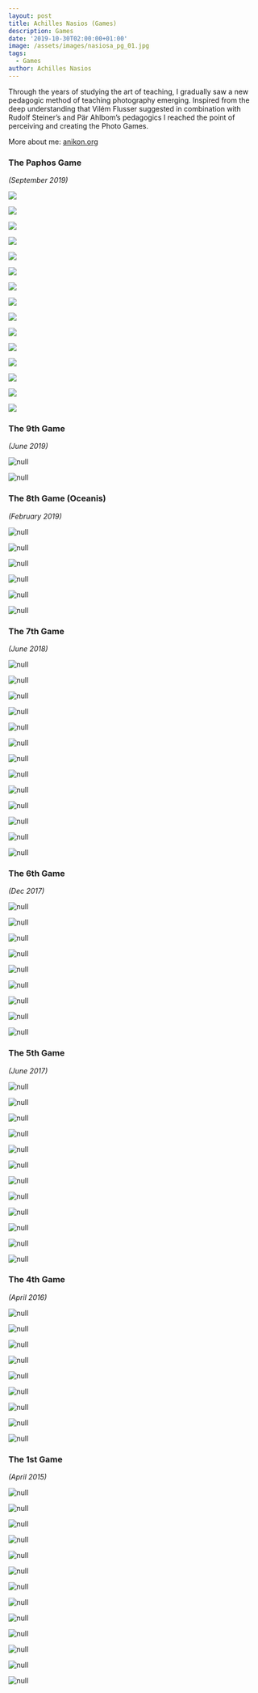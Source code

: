 ```yaml
---
layout: post
title: Achilles Nasios (Games)
description: Games
date: '2019-10-30T02:00:00+01:00'
image: /assets/images/nasiosa_pg_01.jpg
tags:
  - Games
author: Achilles Nasios
---
```

Through the years of studying the art of teaching, I gradually saw a new pedagogic method of teaching photography emerging. Inspired from the deep understanding that Vilém Flusser suggested in combination with Rudolf Steiner’s and Pär Ahlbom’s pedagogics I reached the point of perceiving and creating the Photo Games.

More about me: <a href="https://anikon.org/" target="_blank">anikon.org</a>

### The Paphos Game

_(September 2019)_

![](/assets/images/nasiosa_pg_02.jpg)

![](/assets/images/nasiosa_pg_03.jpg)

![](/assets/images/nasiosa_pg_04.jpg)

![](/assets/images/nasiosa_pg_05.jpg)

![](/assets/images/nasiosa_pg_06.jpg)

![](/assets/images/nasiosa_pg_07.jpg)

![](/assets/images/nasiosa_pg_08.jpg)

![](/assets/images/nasiosa_pg_09.jpg)

![](/assets/images/nasiosa_pg_10.jpg)

![](/assets/images/nasiosa_pg_11.jpg)

![](/assets/images/nasiosa_pg_12.jpg)

![](/assets/images/nasiosa_pg_13.jpg)

![](/assets/images/nasiosa_pg_14.jpg)

![](/assets/images/nasiosa_pg_15.jpg)

![](/assets/images/nasiosa_pg_01.jpg)

### The 9th Game

_(June 2019)_

![null](/assets/images/nasiosa_g9_pres.jpg#full)

![null](/assets/images/nasios_g8_pres.jpg#full)

### The 8th Game (Oceanis)

_(February 2019)_

![null](/assets/images/nasiosa_g8_01.jpg)

![null](/assets/images/nasiosa_g8_02.jpg)

![null](/assets/images/nasiosa_g8_03.jpg)

![null](/assets/images/nasiosa_g8_04.jpg)

![null](/assets/images/nasiosa_g8_05.jpg)

![null](/assets/images/nasiosa_g07_pres.jpg#full)

### The 7th Game

_(June 2018)_

![null](/assets/images/nasiosa_g7_01.jpg)

![null](/assets/images/nasiosa_g7_02.jpg)

![null](/assets/images/nasiosa_g7_03.jpg)

![null](/assets/images/nasiosa_g7_04.jpg)

![null](/assets/images/nasiosa_g7_05.jpg)

![null](/assets/images/nasiosa_g7_06.jpg)

![null](/assets/images/nasiosa_g7_07.jpg)

![null](/assets/images/nasiosa_g7_08.jpg)

![null](/assets/images/nasiosa_g7_09.jpg)

![null](/assets/images/nasiosa_g7_10.jpg)

![null](/assets/images/nasiosa_g7_11.jpg)

![null](/assets/images/nasiosa_g7_12.jpg)

![null](/assets/images/nasios06-presentation.jpg#full)

### The 6th Game

_(Dec 2017)_

![null](/assets/images/nasios06.1.jpg)

![null](/assets/images/nasios06.2.jpg)

![null](/assets/images/nasios06.3.jpg)

![null](/assets/images/nasios06.4.jpg)

![null](/assets/images/nasios06.5.jpg)

![null](/assets/images/nasios06.7.jpg)

![null](/assets/images/nasios06.8.jpg)

![null](/assets/images/nasios06.9.jpg)

![null](/assets/images/nasios-g06parousiasi.jpg#full)

### The 5th Game

_(June 2017)_

![null](/assets/images/nasios05.1.jpg)

![null](/assets/images/nasios05.10.jpg)

![null](/assets/images/nasios05.11.jpg)

![null](/assets/images/nasios05.2.jpg)

![null](/assets/images/nasios05.3.jpg)

![null](/assets/images/nasios05.4.jpg)

![null](/assets/images/nasios05.5.jpg)

![null](/assets/images/nasios05.6.jpg)

![null](/assets/images/nasios05.7.jpg)

![null](/assets/images/nasios05.8.jpg)

![null](/assets/images/nasios05.9.jpg)

![null](/assets/images/nasios04.-presentationweb.jpg#full)

### The 4th Game

_(April 2016)_

![null](/assets/images/nasios04.1.jpg)

![null](/assets/images/nasios04.2.jpg)

![null](/assets/images/nasios04.3.jpg)

![null](/assets/images/nasios04.4.jpg)

![null](/assets/images/nasios04.5.jpg)

![null](/assets/images/nasios04.6.jpg)

![null](/assets/images/nasios04.7.jpg)

![null](/assets/images/nasios04.8.jpg)

![null](/assets/images/nasios01.-presentationweb.jpg#full)

### The 1st Game

_(April 2015)_

![null](/assets/images/nasios01.1.jpg)

![null](/assets/images/nasios01.2.jpg)

![null](/assets/images/nasios01.3.jpg)

![null](/assets/images/nasios01.4.jpg)

![null](/assets/images/nasios01.5.jpg)

![null](/assets/images/nasios01.6.jpg)

![null](/assets/images/nasios01.7.jpg)

![null](/assets/images/nasios01.8.jpg)

![null](/assets/images/nasios01.9.jpg)

![null](/assets/images/nasios01.10.jpg)

![null](/assets/images/nasios01.11.jpg)

![null](/assets/images/nasios01.12.jpg)

![null](/assets/images/nasios01.13.jpg)
